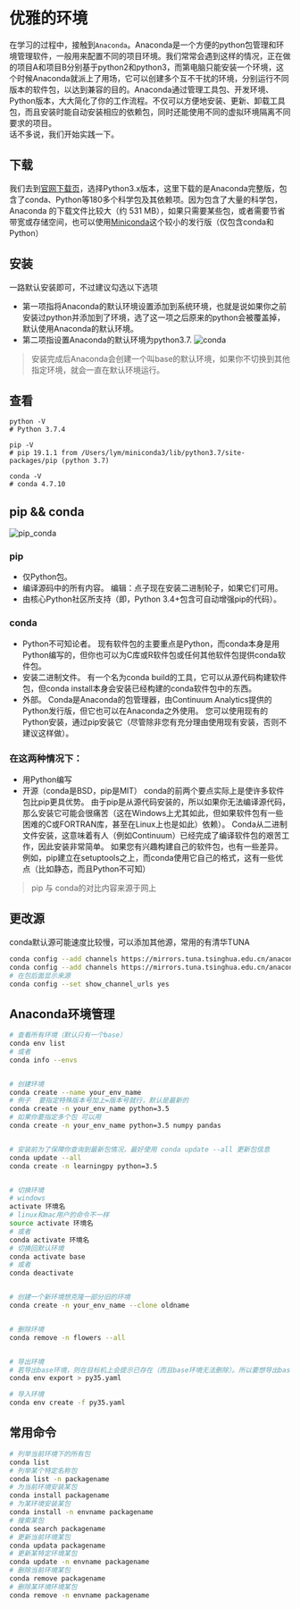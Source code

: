 # 优雅的环境 <Badge text="强烈推荐"/>
在学习的过程中，接触到`Anaconda`。Anaconda是一个方便的python包管理和环境管理软件，一般用来配置不同的项目环境。我们常常会遇到这样的情况，正在做的项目A和项目B分别基于python2和python3，而第电脑只能安装一个环境，这个时候Anaconda就派上了用场，它可以创建多个互不干扰的环境，分别运行不同版本的软件包，以达到兼容的目的。Anaconda通过管理工具包、开发环境、Python版本，大大简化了你的工作流程。不仅可以方便地安装、更新、卸载工具包，而且安装时能自动安装相应的依赖包，同时还能使用不同的虚拟环境隔离不同要求的项目。  
话不多说，我们开始实践一下。

## 下载
我们去到[官网下载页](https://www.anaconda.com/distribution/)，选择Python3.x版本，这里下载的是Anaconda完整版，包含了conda、Python等180多个科学包及其依赖项。因为包含了大量的科学包，Anaconda 的下载文件比较大（约 531 MB），如果只需要某些包，或者需要节省带宽或存储空间，也可以使用[Miniconda](https://docs.conda.io/en/latest/miniconda.html)这个较小的发行版（仅包含conda和 Python）

## 安装
一路默认安装即可，不过建议勾选以下选项  
- 第一项指将Anaconda的默认环境设置添加到系统环境，也就是说如果你之前安装过python并添加到了环境，选了这一项之后原来的python会被覆盖掉，默认使用Anaconda的默认环境。
- 第二项指设置Anaconda的默认环境为python3.7.
![conda](http://q04rnakch.bkt.clouddn.com/python/conda_add_path.png!84dd)
> 安装完成后Anaconda会创建一个叫base的默认环境，如果你不切换到其他指定环境，就会一直在默认环境运行。

## 查看
```
python -V
# Python 3.7.4

pip -V
# pip 19.1.1 from /Users/lym/miniconda3/lib/python3.7/site-packages/pip (python 3.7)

conda -V
# conda 4.7.10
```

## pip && conda
![pip_conda](http://q04rnakch.bkt.clouddn.com/python/pip_conda.webp!84dd)
### pip
- 仅Python包。
- 编译源码中的所有内容。 编辑：点子现在安装二进制轮子，如果它们可用。
- 由核心Python社区所支持（即，Python 3.4+包含可自动增强pip的代码）。
### conda
- Python不可知论者。 现有软件包的主要重点是Python，而conda本身是用Python编写的，但你也可以为C库或R软件包或任何其他软件包提供conda软件包。
- 安装二进制文件。 有一个名为conda build的工具，它可以从源代码构建软件包，但conda install本身会安装已经构建的conda软件包中的东西。
- 外部。 Conda是Anaconda的包管理器，由Continuum Analytics提供的Python发行版，但它也可以在Anaconda之外使用。 您可以使用现有的Python安装，通过pip安装它（尽管除非您有充分理由使用现有安装，否则不建议这样做）。
### 在这两种情况下：
- 用Python编写
- 开源（conda是BSD，pip是MIT）
conda的前两个要点实际上是使许多软件包比pip更具优势。 由于pip是从源代码安装的，所以如果你无法编译源代码，那么安装它可能会很痛苦（这在Windows上尤其如此，但如果软件包有一些困难的C或FORTRAN库，甚至在Linux上也是如此）依赖）。 Conda从二进制文件安装，这意味着有人（例如Continuum）已经完成了编译软件包的艰苦工作，因此安装非常简单。
如果您有兴趣构建自己的软件包，也有一些差异。 例如，pip建立在setuptools之上，而conda使用它自己的格式，这有一些优点（比如静态，而且Python不可知）
> pip 与 conda的对比内容来源于网上

## 更改源
conda默认源可能速度比较慢，可以添加其他源，常用的有清华TUNA
```sh
conda config --add channels https://mirrors.tuna.tsinghua.edu.cn/anaconda/pkgs/free/
conda config --add channels https://mirrors.tuna.tsinghua.edu.cn/anaconda/pkgs/main/
# 在包后面显示来源
conda config --set show_channel_urls yes
```

## Anaconda环境管理
```sh
# 查看所有环境（默认只有一个base）
conda env list
# 或者
conda info --envs


# 创建环境
conda create --name your_env_name
# 例子  要指定特殊版本号加上=版本号就行，默认是最新的
conda create -n your_env_name python=3.5
# 如果你要指定多个包 可以用
conda create -n your_env_name python=3.5 numpy pandas


# 安装前为了保障你查询到最新包情况，最好使用 conda update --all 更新包信息
conda update --all
conda create -n learningpy python=3.5


# 切换环境
# windows
activate 环境名
# linux和mac用户的命令不一样
source activate 环境名
# 或者
conda activate 环境名
# 切换回默认环境
conda activate base
# 或者
conda deactivate


# 创建一个新环境想克隆一部分旧的环境
conda create -n your_env_name --clone oldname


# 删除环境
conda remove -n flowers --all


# 导出环境 
# 若导出base环境，则在目标机上会提示已存在（而且base环境无法删除）。所以要想导出base，最好先复制一下，再导出复制品
conda env export > py35.yaml

# 导入环境
conda env create -f py35.yaml
```

## 常用命令
```sh
# 列举当前环境下的所有包
conda list
# 列举某个特定名称包
conda list -n packagename
# 为当前环境安装某包
conda install packagename
# 为某环境安装某包
conda install -n envname packagename
# 搜索某包
conda search packagename
# 更新当前环境某包
conda updata packagename
# 更新某特定环境某包
conda update -n envname packagename
# 删除当前环境某包
conda remove packagename
# 删除某环境环境某包
conda remove -n envname packagename
```